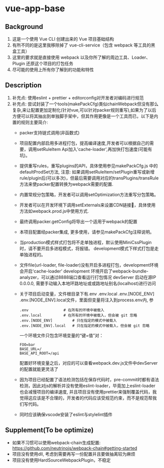 # vue-app-base

## Background
1. 这是一个使用 Vue CLI 创建出来的 Vue 项目基础结构
2. 有所不同的是这里我移除掉了 vue-cli-service（包含 webpack 等工具的黑盒工具）
3. 这里的要求就是直接使用 webpack 以及你所了解的周边工具、Loader、Plugin 还原这个项目的打包任务
4. 尽可能的使用上所有你了解到的功能和特性

## Description
1. 补充点: 使用eslint + prettier + editorconfig对开发者对编码进行规范
2. 补充点: 尝试封装了一个tools(makePackCfg)类似chainWebpack但没有那么复杂,来让配置更加定制化(针对vue,可以针对packer规则重写),如果为了以后方便可以将其抽出到单独脚手架中，但其作用更像是一个工具而已，以下是内置的规则主要简介:
    * packer支持链式调用(非函数式)

    * 项目配置内部启用多进程打包，提高编译速度,开发者可以根据自己的需要，调用setRuleItem Api加入'cache-loader',再加快打包速度(可能有坑)。

    * 提供重写rules，重写plugins的API，具体使用参见makePackCfg.js 中的defaultProdSet方法, 注意: 如果调用setRuleItem/setPlugin重写或新增rule/plugin后(可以多次)，但最后需要调用对应的transPlugins/transRule方法来使packer配置转换为webpack需要的配置.

    * 内置常规分包策略，开发者可以调用setOptimization方法重写分包策略。

    * 开发者可以在开发环境下调用setExternals来设置CDN链接🔗，具体使用方法如webpack.prod.js中使用方式.

    * 最终调用packer.getConfig将导出一个适用于webpack的配置

    * 本项目配置经packer集成, 更多使用，请参见makePackCfg注释说明。

    * 当production模式样式打包将不走单独进程，默认使用MiniCssPlugin时，请不要开启多进程模式，将报错。 development模式下样式打包是走单独进程的。

    * 文件file(url-loader, file-loader)没有开启多进程打包，development环境会开启'cache-loader'
      development 环境开启了webpack-bundle-analyzer，可以通过8888端口查看运行打包情况
      devServer 启动在源IP 0.0.0.0, 需要手动输入本地环路地址或或路地址别名(localhost)进行访问

    * 关于项目启动变量，文件根目录下有.env  .env.local .env.[NODE_ENV] .env.[NODE_ENV].local文件，里面但变量将注入到process.env内, 参
      ```
      .env                # 在所有的环境中被载入
      .env.local          # 在所有的环境中被载入，但会被 git 忽略
      .env.[NODE_ENV]         # 只在指定的模式中被载入
      .env.[NODE_ENV].local   # 只在指定的模式中被载入，但会被 git 忽略
      ```
      一个环境文件只包含环境变量的“键=值”对：
      ```
      FOO=bar
      BASE_URL=/
      BASE_API_ROOT=/api
      ```
      配置好环境变量之后，对应的可以查看webpack.dev.js文件中devServer的配置就能更灵活了
    
    * 因为项目已经配置了语法检测包括在保存代码时，pre-commit时都有语法检测，因此对js的解析并没有使用eslint-loader，毕竟加上eslint-loader也会减慢项目的编译速度, 并且项目没有使用prettier来强制覆盖代码，我觉得这应该是不合理的，开发者的代码应该受规范约束，而不是规范帮我们写代码。

    * 同时应该确保vscode安装了eslint与stylelint插件

## Supplement(To be optimize)
* 如果不习惯可以使用webpack-chain生成配置: https://github.com/neutrinojs/webpack-chain#getting-started
* 项目没有使用dll, 考虑到需要再写一份配置并且要做抽离较为麻烦
* 项目没有使用HardSourceWebpackPlugin，不稳定
